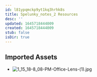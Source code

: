 ```yaml
---
id: l81ypqmckp9yt1kq3hrhk8s
title: Spelunky_notes_2 Resources
desc: ''
updated: 1645718444009
created: 1645718444009
stub: false
isDir: true
---
```

## Imported Assets
- ![1_15_18-8_08-PM-Office-Lens-(1).jpg](/assets/1_15_18-8_08-pm-office-lens-(1)-xkru9n5ir020.jpg)
